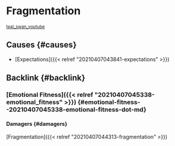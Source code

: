 # Fragmentation


<sup id="2e4580f251512d06f2c58a1f278e7052"><a href="#teal_swan_youtube" title="">teal_swan_youtube</a></sup>


## Causes {#causes}

-   [Expectations]({{< relref "20210407043841-expectations" >}})


## Backlink {#backlink}


### [Emotional Fitness]({{< relref "20210407045338-emotional_fitness" >}}) {#emotional-fitness--20210407045338-emotional-fitness-dot-md}


#### Damagers {#damagers}

[Fragmentation]({{< relref "20210407044313-fragmentation" >}})

